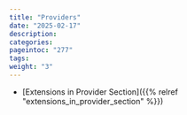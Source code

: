 ```yaml
---
title: "Providers"
date: "2025-02-17"
description:
categories:
pageintoc: "277"
tags:
weight: "3"
---
```


<a id="providers"></a>

<!--# Providers -->

* [Extensions in Provider Section]({{% relref "extensions_in_provider_section" %}})
